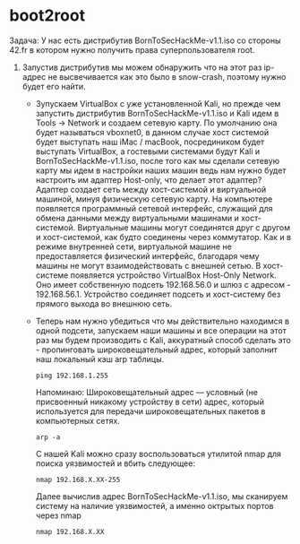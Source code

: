 # boot2root

Задача: У нас есть дистрибутив BornToSecHackMe-v1.1.iso со стороны 42.fr в котором нужно получить права суперпользователя root.

1) Запустив дистрибутив мы можем обнаружить что на этот раз ip-адрес не высвечивается как это было в snow-crash, поэтому нужно будет его найти.

   - Зупускаем VirtualBox с уже установленной Kali, но прежде чем запустить дистрибутив BornToSecHackMe-v1.1.iso и Kali идем в Tools -> Network и создаем сетевую      карту. По умолчанию она будет называться vboxnet0, в данном случае хост системой будет выступать наш iMac / macBook, посредиником будет выступать                VirtualBox, а гостевыми системами будут Kali и BornToSecHackMe-v1.1.iso, после того как мы сделали сетевую карту мы идем в настройки наших машин ведь нам        нужно будет настроить им адаптер Host-only, что делает этот адаптер? Адаптер создает сеть между хост-системой и виртуальной машиной, минуя                        физическую сетевую карту. На компьютере появляется программный сетевой интерфейс, служащий для обмена данными между виртуальными машинами и хост-системой.        Виртуальные машины могут соединятся друг с другом и хост-системой, как будто соединены через коммутатор. Как и в режиме внутренней сети, виртуальной              машине не предоставляется физический интерфейс, благодаря чему машины не могут взаимодействовать с внешней сетью.
     В хост-системе появляется устройство VirtualBox Host-Only Network. Оно имеет собственную подсеть 192.168.56.0 и шлюз с адресом - 192.168.56.1. Устройство        соединяет подсеть и хост-систему без прямого выхода во внешнюю сеть.
     
   - Теперь нам нужно убедиться что мы действительно находимся в одной подсети, запускаем наши машины и все операции на этот раз мы будем производить с Kali,          аккуратный способ сделать это - пропинговать широковещательный адрес, который заполнит наш локальный кэш arp таблицы.
     ```
     ping 192.168.1.255
     ```
     Напоминаю: Широковещательный адрес — условный (не присвоенный никакому устройству в сети) адрес, который используется для передачи широковещательных пакетов в    компьютерных сетях.
     ```
     arp -a
     ```
     С нашей Kali можно сразу воспользоваться утилитой nmap для поиска уязвимостей и вбить следующее:
     ```
     nmap 192.168.X.XX-255
     ```
     Далее вычислив адрес BornToSecHackMe-v1.1.iso, мы сканируем систему на наличие уязвимостей, а именно октрытых портов через nmap
     ```
     nmap 192.168.X.XX
     ```
     
     
     
